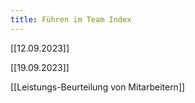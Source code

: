 ```yaml
---
title: Führen im Team Index
---
```


[[12.09.2023]]

[[19.09.2023]]

[[Leistungs-Beurteilung von Mitarbeitern]]